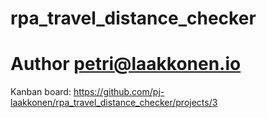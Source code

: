 # rpa_travel_distance_checker
# Author petri@laakkonen.io

Kanban board: https://github.com/pj-laakkonen/rpa_travel_distance_checker/projects/3
